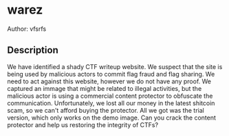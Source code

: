 # warez

Author: vfsrfs

## Description
We have identified a shady CTF writeup website. We suspect that the site is being used by malicious actors to commit flag fraud and flag sharing. We need to act against this website, however we do not have any proof. We captured an immage that might be related to illegal activities, but the malicious actor is using a commercial content protector to obfuscate the communication. Unfortunately, we lost all our money in the latest shitcoin scam, so we can't afford buying the protector. All we got was the trial version, which only works on the demo image. Can you crack the content protector and help us restoring the integrity of CTFs?
